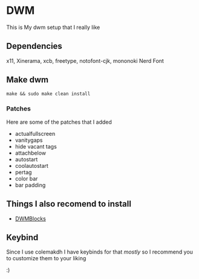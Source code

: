 # DWM

This is My dwm setup that I really like

## Dependencies 

x11, Xinerama, xcb, freetype, notofont-cjk, mononoki Nerd Font

## Make dwm

`make && sudo make clean install`

### Patches

Here are some of the patches that I added  

- actualfullscreen
- vanitygaps
- hide vacant tags
- attachbelow
- autostart
- coolautostart
- pertag
- color bar
- bar padding

## Things I also recomend to install

- [DWMBlocks](https://github.com/KEROJAM/dwmblocks)

## Keybind

Since I use colemakdh I have keybinds for that *mostly* so I recommend you to customize them to your liking

:)
